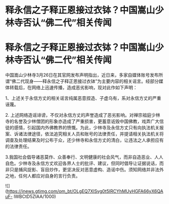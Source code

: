 # 释永信之子释正恩接过衣钵？中国嵩山少林寺否认“佛二代”相关传闻

# 释永信之子释正恩接过衣钵？中国嵩山少林寺否认“佛二代”相关传闻

中国嵩山少林寺3月26日在其官网发布声明指出，近日来，多家自媒体账号发布所谓“佛二代现身——释永信之子释正恩接过衣钵”为主要内容的相关谣言。经部分媒体转载后，在网络上迅速传播，造成恶劣影响，现对此作如下声明：

1、上述关于永信方丈的相关谣言纯属恶意捏造、子虚乌有，系对永信方丈的严重诬蔑。

2\.
上述网络造谣诽谤，不仅对永信方丈的声誉造成了恶劣影响。对禅宗祖庭少林寺的名誉及少林僧团的形象亦造成了严重损害，更蓄意诋毁中国佛教，戏弄广大信徒的感情，引起国内外佛教界的愤慨。为此，少林寺及永信方丈只有向执法机关报案、诉诸法律途径，依法追究相关人员和账号的法律责任，并提请相关执法机关将调查及处理结果及时公布于众，还少林寺和永信方丈的清白，让违法之人承担应有的法律责任。

3.我国社会倡导诸恶莫作、众善奉行、文明健康的社会风气，而非自造恶业、人人自危。少林寺及永信方丈欢迎各界人士的批评、建议，但同时倡导让证据说话，而非只是捕风捉影、盲目炒作，更坚决反对恶意虚构、造谣中伤。须知网络并非法外之地，任何人都应对自身的言行负责。

![](https://inews.gtimg.com/om_bt/OLgEQ7XlSvg0t5IRCYhMUyHGFA66yX6QAuF-
lWBCtD5ZIAA/1000)

